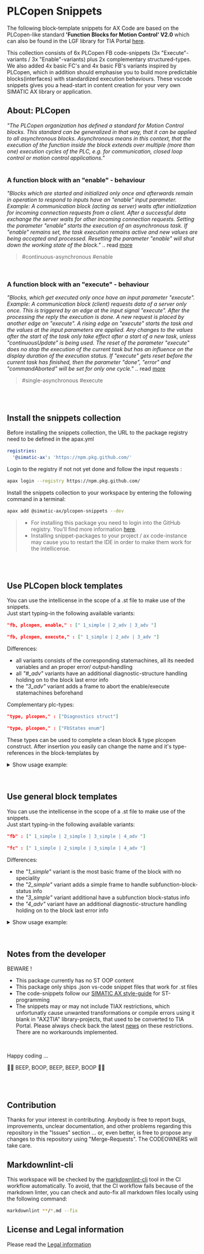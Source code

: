 # PLCopen Snippets

The following block-template snippets for AX Code are based on the
PLCopen-like standard **'Function Blocks for Motion Control' V2.0** which can also be found in the LGF library for TIA Portal [here](https://support.industry.siemens.com/cs/ww/en/view/109479728).

This collection consists of 6x PLCopen FB code-snippets (3x "Execute"-variants / 3x "Enable"-variants) plus 2x complementary structured-types. We also added 4x basic FC's and 4x basic FB's variants inspired by PLCopen, which in addition should emphasise you to build more predictable blocks(interfaces) with standardized execution behaviours.
These vscode snippets gives you a head-start in content creation for your very own SIMATIC AX library or application.

## About: PLCopen

*"The PLCopen organization has defined a standard for Motion Control blocks. This standard can be generalized in that way, that it can be applied to all asynchronous blocks. Asynchronous means in this context, that the execution of the function inside the block extends over multiple (more than one) execution cycles of the PLC, e.g. for communication, closed loop control or motion control applications."*
<br/>
<br/>

### A function block with an **"enable"** - behaviour

*"Blocks which are started and initialized only once and afterwards remain in operation to respond to inputs have an "enable" input parameter.
Example: A communication block (acting as server) waits after initialization for incoming connection requests from a client. After a successful data exchange the server waits for other incoming connection requests.
Setting the parameter "enable" starts the execution of an asynchronous task. If "enable" remains set, the task execution remains active and new values are being accepted and processed.
Resetting the parameter "enable" will shut down the working state of the block."*
.. read [more](https://support.industry.siemens.com/cs/ww/en/view/109479728)
> #continuous-asynchronous #enable

<br/>

### A function block with an **"execute"** - behaviour

*"Blocks, which get executed only once have an input parameter "execute".
Example: A communication block (client) requests data of a server only once. This is triggered by an edge at the input signal "execute". After the processing the reply the execution is done. A new request is placed by another edge on "execute". A rising edge on "execute" starts the task and the values at the input parameters are applied.
Any changes to the values after the start of the task only take effect after a start of a new task, unless "continuousUpdate" is being used.
The reset of the parameter "execute" does no stop the execution of the current task but has an influence on the display duration of the execution status. If "execute" gets reset before the current task has finished, then the parameter "done", "error" and "commandAborted" will be set for only one cycle."*
.. read [more](https://support.industry.siemens.com/cs/ww/en/view/109479728) <br/>
> #single-asynchronous #execute

<br/>
<br/>

## Install the snippets collection

Before installing the snippets collection, the URL to the package registry need to be defined in the apax.yml

```yml
registries:
  '@simatic-ax': 'https://npm.pkg.github.com/'
```

Login to the registry if not not yet done and follow the input requests :

```bash
apax login --registry https://npm.pkg.github.com/
```

Install the snippets collection to your workspace by entering the following command in a terminal:

```bash
apax add @simatic-ax/plcopen-snippets --dev
```

> - For installing this package you need to login into the GitHub registry. You'll find more information [here](https://github.com/simatic-ax/.github-private/blob/main/docs/personalaccesstoken.md).
> - Installing snippet-packages to your project / ax code-instance may cause you to restart the IDE in order to make them work for the intellicense.

<br/>
<br/>

## Use PLCopen block templates

You can use the intellicense in the scope of a .st file to make use of the snippets. <br>
Just start typing-in the following  available variants:

```json
"fb, plcopen, enable," : [" 1_simple | 2_adv | 3_adv "]
```

```json
"fb, plcopen, execute," : [" 1_simple | 2_adv | 3_adv "]
```

Differences: <br>

- all variants consists of the corresponding statemachines, all its needed variables and an proper error/ output-handling
- all *"#_adv"* variants have an additional diagnostic-structure handling holding on to the block last error info
- the *"3_adv"* variant adds a frame to abort the enable/execute statemachines beforehand
  
Complementary plc-types: <br>

```json
"type, plcopen," : ["Diagnostics struct"]
```

```json
"type, plcopen," : ["FbStates enum"]
```

These types can be used to complete a clean block & type plcopen construct. After insertion you easily can change the name and it's type-references in the block-templates by

<details close>
<summary>Show usage example:</summary>

![io](doc/img/plcopen_snippets.gif)

</details>

<br/>
<br/>

## Use general block templates

You can use the intellicense in the scope of a .st file to make use of the snippets. <br>
Just start typing-in the following  available variants:

```json
"fb" : [" 1_simple | 2_simple | 3_simple | 4_adv "]
```

```json
"fc" : [" 1_simple | 2_simple | 3_simple | 4_adv "]
```

Differences: <br>

- the *"1_simple"* variant is the most basic frame of the block with no speciality
- the *"2_simple"* variant adds a simple frame to handle subfunction-block-status info
- the *"3_simple"* variant additional have a subfunction block-status info
- the *"4_adv"* variant have an additional diagnostic-structure handling holding on to the block last error info

<details close>
<summary>Show usage example:</summary>

![io](doc/img/generalblocks_snippets.gif)

</details>
<br/>
<br/>

## Notes from the developer

BEWARE !

- This package currently has no ST OOP content
- This package only ships .json vs-code snippet files that work for .st files
- The code-snippets follow our [SIMATIC AX style-guide](https://console.simatic-ax.siemens.io/docs/st-styleguide) for ST-programming
- The snippets may or may not include TIAX restrictions, which unfortunatly cause unwanted transformations or compile errors using it blank in "AX2TIA" library-projects, that used to be converted to TIA Portal. Please always check back the latest [news](https://console.simatic-ax.siemens.io/docs/ax2tia/restrictions) on these restrictions. There are no workarounds implemented.
<br>

Happy coding ...

🐱‍💻 BEEP, BOOP, BEEP, BEEP, BOOP 🐱‍🏍

<br/>
<br/>

## Contribution

Thanks for your interest in contributing. Anybody is free to report bugs, improvements, unclear documentation, and other problems regarding this repository in the "Issues" section ... or, even better, is free to propose any changes to this repository using "Merge-Requests". The CODEOWNERS will take care.

## Markdownlint-cli

This workspace will be checked by the [markdownlint-cli](https://github.com/igorshubovych/markdownlint-cli) tool in the CI workflow automatically.
To avoid, that the CI workflow fails because of the markdown linter, you can check and auto-fix all markdown files locally using the following command:

```sh
markdownlint **/*.md --fix
```

## License and Legal information

Please read the [Legal information](LICENSE.md)
